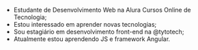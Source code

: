 - Estudante de Desenvolvimento Web na Alura Cursos Online de Tecnologia;
- Estou interessado em aprender novas tecnologias;
- Sou estagiário em desenvolvimento front-end na @tytotech;
- Atualmente estou aprendendo JS e framework Angular.


<!---
T-pl/T-pl is a ✨ special ✨ repository because its `README.md` (this file) appears on your GitHub profile.
You can click the Preview link to take a look at your changes.
--->
